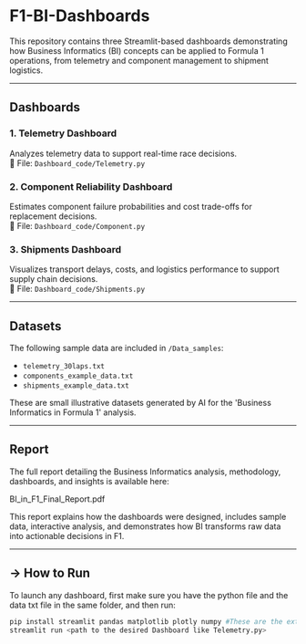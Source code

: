 # F1-BI-Dashboards
This repository contains three Streamlit-based dashboards demonstrating how Business Informatics (BI) concepts can be applied to Formula 1 operations, from telemetry and component management to shipment logistics.

---

## Dashboards

### 1️. Telemetry Dashboard
Analyzes telemetry data to support real-time race decisions.  
📂 File: `Dashboard_code/Telemetry.py`

### 2️. Component Reliability Dashboard
Estimates component failure probabilities and cost trade-offs for replacement decisions.  
📂 File: `Dashboard_code/Component.py`

### 3️. Shipments Dashboard
Visualizes transport delays, costs, and logistics performance to support supply chain decisions.  
📂 File: `Dashboard_code/Shipments.py`

---

## Datasets
The following sample data are included in `/Data_samples`:
- `telemetry_30laps.txt`
- `components_example_data.txt`
- `shipments_example_data.txt`

These are small illustrative datasets generated by AI for the 'Business Informatics in Formula 1' analysis.

---

## Report
The full report detailing the Business Informatics analysis, methodology, dashboards, and insights is available here:

BI_in_F1_Final_Report.pdf

This report explains how the dashboards were designed, includes sample data, interactive analysis, and demonstrates how BI transforms raw data into actionable decisions in F1.

---

## -> How to Run
To launch any dashboard, first make sure you have the python file and the data txt file in the same folder, and then run:

```bash
pip install streamlit pandas matplotlib plotly numpy #These are the extensions needed to run the code
streamlit run <path to the desired Dashboard like Telemetry.py>
